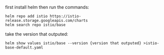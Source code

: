 first install helm
then run the commands: 
```
helm repo add istio https://istio-release.storage.googleapis.com/charts
helm search repo istio/base
```
take the version that outputed:
```
helm show values istio/base --version {version that outputed} >istio-base-default.yaml
```
